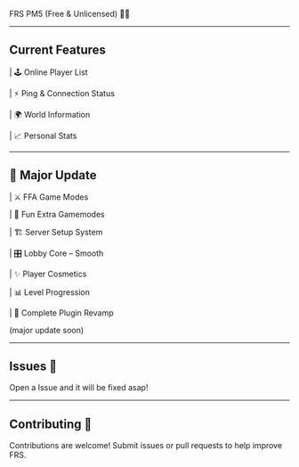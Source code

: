 FRS PM5 (Free & Unlicensed) ⛓️‍💥


---



## Current Features

| 🕹️ Online Player List 

| ⚡ Ping & Connection Status 

| 🌍 World Information 

| 📈 Personal Stats 


---



## 🌸 Major Update

| ⚔️ FFA Game Modes 

| 🪇 Fun Extra Gamemodes 

| 🏗️ Server Setup System 

| 🎛️ Lobby Core – Smooth

| ✨ Player Cosmetics 

| 📊 Level Progression 

| 🔄 Complete Plugin Revamp 

(major update soon)


---

## Issues 🚨 

Open a Issue and it will be fixed asap!


---


## Contributing 🤝

Contributions are welcome! Submit issues or pull requests to help improve FRS.